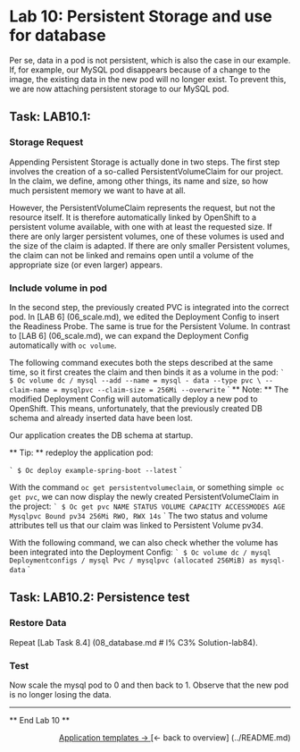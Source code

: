 # Lab 10: Persistent Storage and use for database

Per se, data in a pod is not persistent, which is also the case in our example. If, for example, our MySQL pod disappears because of a change to the image, the existing data in the new pod will no longer exist. To prevent this, we are now attaching persistent storage to our MySQL pod.

## Task: LAB10.1:

### Storage Request

Appending Persistent Storage is actually done in two steps. The first step involves the creation of a so-called PersistentVolumeClaim for our project. In the claim, we define, among other things, its name and size, so how much persistent memory we want to have at all.

However, the PersistentVolumeClaim represents the request, but not the resource itself. It is therefore automatically linked by OpenShift to a persistent volume available, with one with at least the requested size. If there are only larger persistent volumes, one of these volumes is used and the size of the claim is adapted. If there are only smaller Persistent volumes, the claim can not be linked and remains open until a volume of the appropriate size (or even larger) appears.


### Include volume in pod

In the second step, the previously created PVC is integrated into the correct pod. In [LAB 6] (06_scale.md), we edited the Deployment Config to insert the Readiness Probe. The same is true for the Persistent Volume. In contrast to [LAB 6] (06_scale.md), we can expand the Deployment Config automatically with `oc volume`.

The following command executes both the steps described at the same time, so it first creates the claim and then binds it as a volume in the pod:
`` `
$ Oc volume dc / mysql --add --name = mysql - data --type pvc \
     --claim-name = mysqlpvc --claim-size = 256Mi --overwrite
`` `
** Note: ** The modified Deployment Config will automatically deploy a new pod to OpenShift. This means, unfortunately, that the previously created DB schema and already inserted data have been lost.

Our application creates the DB schema at startup.

** Tip: ** redeploy the application pod:

`` `
$ Oc deploy example-spring-boot --latest
`` `

With the command `oc get persistentvolumeclaim`, or something simple` oc get pvc`, we can now display the newly created PersistentVolumeClaim in the project:
`` `
$ Oc get pvc
NAME STATUS VOLUME CAPACITY ACCESSMODES AGE
Mysqlpvc Bound pv34 256Mi RWO, RWX 14s
`` `
The two status and volume attributes tell us that our claim was linked to Persistent Volume pv34.

With the following command, we can also check whether the volume has been integrated into the Deployment Config:
`` `
$ Oc volume dc / mysql
Deploymentconfigs / mysql
  Pvc / mysqlpvc (allocated 256MiB) as mysql-data
`` `

## Task: LAB10.2: Persistence test

### Restore Data

Repeat [Lab Task 8.4] (08_database.md # l% C3% Solution-lab84).


### Test

Now scale the mysql pod to 0 and then back to 1. Observe that the new pod is no longer losing the data.

---

** End Lab 10 **

<P width = "100px" align = "right"> <a href="11_template.md"> Application templates → </a> </ p>
[← back to overview] (../README.md)
